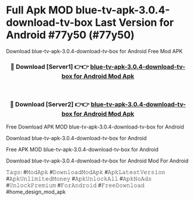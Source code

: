 # Full Apk MOD blue-tv-apk-3.0.4-download-tv-box Last Version for Android #77y50 (#77y50)
Download blue-tv-apk-3.0.4-download-tv-box for Android Free Mod APK

<div align="center">
<h3>🔴 Download [Server1] 👉👉 <a href="https://apps.libra.edu.pl?title=blue-tv-apk-3.0.4-download-tv-box&ref=18F">blue-tv-apk-3.0.4-download-tv-box for Android Mod Apk</a></h3><br>

<h3>🔴 Download [Server2] 👉👉 <a href="https://apps.libra.edu.pl?title=blue-tv-apk-3.0.4-download-tv-box&ref=18F">blue-tv-apk-3.0.4-download-tv-box for Android Mod Apk</a></h3>
</div>


Free Download APK MOD blue-tv-apk-3.0.4-download-tv-box for Android

Download blue-tv-apk-3.0.4-download-tv-box for Android 

Free APK MOD blue-tv-apk-3.0.4-download-tv-box for Android 

Download blue-tv-apk-3.0.4-download-tv-box for Android Mod For Android

𝚃𝚊𝚐𝚜: #𝙼𝚘𝚍𝙰𝚙𝚔 #𝙳𝚘𝚠𝚗𝚕𝚘𝚊𝚍𝙼𝚘𝚍𝙰𝚙𝚔 #𝙰𝚙𝚔𝙻𝚊𝚝𝚎𝚜𝚝𝚅𝚎𝚛𝚜𝚒𝚘𝚗 #𝙰𝚙𝚔𝚄𝚗𝚕𝚒𝚖𝚒𝚝𝚎𝚍𝙼𝚘𝚗𝚎𝚢 #𝙰𝚙𝚔𝚄𝚗𝚕𝚘𝚌𝚔𝙰𝚕𝚕 #𝙰𝚙𝚔𝙽𝚘𝙰𝚍𝚜 #𝚄𝚗𝚕𝚘𝚌𝚔𝙿𝚛𝚎𝚖𝚒𝚞𝚖 #𝙵𝚘𝚛𝙰𝚗𝚍𝚛𝚘𝚒𝚍 #𝙵𝚛𝚎𝚎𝙳𝚘𝚠𝚗𝚕𝚘𝚊𝚍 #home_design_mod_apk